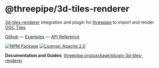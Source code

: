 # @threepipe/3d-tiles-renderer

[3d-tiles-renderer](https://github.com/NASA-AMMOS/3DTilesRendererJS) integration and plugin for [threepipe](https://threepipe.org/) to import and render [OGC Tiles](https://www.ogc.org/standards/3dtiles/).

[Github](https://github.com/repalash/threepipe/tree/dev/plugins/3d-tiles-renderer) &mdash;
[Examples](https://threepipe.org/examples/?q=tile#3d-tiles-renderer/) &mdash;
[API Reference](https://threepipe.org/docs/)

[![NPM Package](https://img.shields.io/npm/v/@threepipe/plugin-3d-tiles-renderer.svg)](https://www.npmjs.com/package/@threepipe/plugin-3d-tiles-renderer)
[![License: Apache 2.0](https://img.shields.io/badge/License-Apache%202.0-green.svg)](https://opensource.org/license/apache-2-0/)

**Documentation and Guides**: [threepipe.org/package/plugin-3d-tiles-renderer](https://threepipe.org/package/plugin-3d-tiles-renderer.html)
